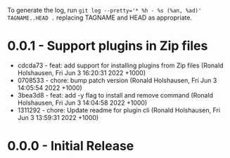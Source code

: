 To generate the log, run `git log --pretty='* %h - %s (%an, %ad)' TAGNAME..HEAD .` replacing TAGNAME and HEAD as appropriate.

# 0.0.1 - Support plugins in Zip files

* cdcda73 - feat: add support for installing plugins from Zip files (Ronald Holshausen, Fri Jun 3 16:20:31 2022 +1000)
* 0708533 - chore: bump patch version (Ronald Holshausen, Fri Jun 3 14:05:54 2022 +1000)
* 3bea3d8 - feat: add -y flag to install and remove command (Ronald Holshausen, Fri Jun 3 14:04:58 2022 +1000)
* 1311292 - chore: Update readme for plugin cli (Ronald Holshausen, Fri Jun 3 13:59:31 2022 +1000)

# 0.0.0 - Initial Release


